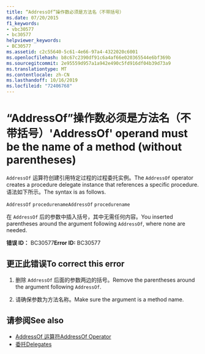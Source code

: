 ```yaml
---
title: “AddressOf”操作数必须是方法名（不带括号）
ms.date: 07/20/2015
f1_keywords:
- vbc30577
- bc30577
helpviewer_keywords:
- BC30577
ms.assetid: c2c55640-5c61-4e66-97a4-4322020c6001
ms.openlocfilehash: b8c67c2390df91c6a4af66e020365544e6bf369b
ms.sourcegitcommit: 2e95559d957a1a942e490c5fd916df04b39d73a9
ms.translationtype: MT
ms.contentlocale: zh-CN
ms.lasthandoff: 10/16/2019
ms.locfileid: "72406768"
---
```

# <a name="addressof-operand-must-be-the-name-of-a-method-without-parentheses"></a><span data-ttu-id="2298d-102">“AddressOf”操作数必须是方法名（不带括号）</span><span class="sxs-lookup"><span data-stu-id="2298d-102">'AddressOf' operand must be the name of a method (without parentheses)</span></span>
<span data-ttu-id="2298d-103">`AddressOf` 运算符创建引用特定过程的过程委托实例。</span><span class="sxs-lookup"><span data-stu-id="2298d-103">The `AddressOf` operator creates a procedure delegate instance that references a specific procedure.</span></span> <span data-ttu-id="2298d-104">语法如下所示。</span><span class="sxs-lookup"><span data-stu-id="2298d-104">The syntax is as follows.</span></span>  
  
 <span data-ttu-id="2298d-105">`AddressOf` `procedurename`</span><span class="sxs-lookup"><span data-stu-id="2298d-105">`AddressOf` `procedurename`</span></span>  
  
 <span data-ttu-id="2298d-106">在 `AddressOf` 后的参数中插入括号，其中无需任何内容。</span><span class="sxs-lookup"><span data-stu-id="2298d-106">You inserted parentheses around the argument following `AddressOf`, where none are needed.</span></span>  
  
 <span data-ttu-id="2298d-107">**错误 ID：** BC30577</span><span class="sxs-lookup"><span data-stu-id="2298d-107">**Error ID:** BC30577</span></span>  
  
## <a name="to-correct-this-error"></a><span data-ttu-id="2298d-108">更正此错误</span><span class="sxs-lookup"><span data-stu-id="2298d-108">To correct this error</span></span>  
  
1. <span data-ttu-id="2298d-109">删除 `AddressOf` 后面的参数两边的括号。</span><span class="sxs-lookup"><span data-stu-id="2298d-109">Remove the parentheses around the argument following `AddressOf`.</span></span>  
  
2. <span data-ttu-id="2298d-110">请确保参数为方法名称。</span><span class="sxs-lookup"><span data-stu-id="2298d-110">Make sure the argument is a method name.</span></span>  
  
## <a name="see-also"></a><span data-ttu-id="2298d-111">请参阅</span><span class="sxs-lookup"><span data-stu-id="2298d-111">See also</span></span>

- [<span data-ttu-id="2298d-112">AddressOf 运算符</span><span class="sxs-lookup"><span data-stu-id="2298d-112">AddressOf Operator</span></span>](../../../visual-basic/language-reference/operators/addressof-operator.md)
- [<span data-ttu-id="2298d-113">委托</span><span class="sxs-lookup"><span data-stu-id="2298d-113">Delegates</span></span>](../../../visual-basic/programming-guide/language-features/delegates/index.md)
